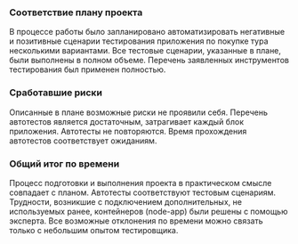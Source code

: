 ### Соответствие плану проекта
В процессе работы было запланировано автоматизировать негативные и позитивные сценарии
тестирования приложения по покупке тура несколькими вариантами. Все тестовые сценарии,
указанные в плане, были выполнены в полном объеме.
Перечень заявленных инструментов тестирования был применен полностью.

### Сработавшие риски
Описанные в плане возможные риски не проявили себя.
Перечень автотестов является достаточным, затрагивает каждый блок приложения.
Автотесты не повторяются. Время прохождения автотестов соответствует ожиданиям.

### Общий итог по времени
Процесс подготовки и выполнения проекта в практическом смысле совпадает с планом.
Автотесты соответствуют тестовым сценариям.
Трудности, возникшие с подключением дополнительных, не используемых ранее, контейнеров (node-app)
были решены с помощью эксперта.
Все возможные отклонения по времени можно связать только с небольшим опытом тестировщика. 
